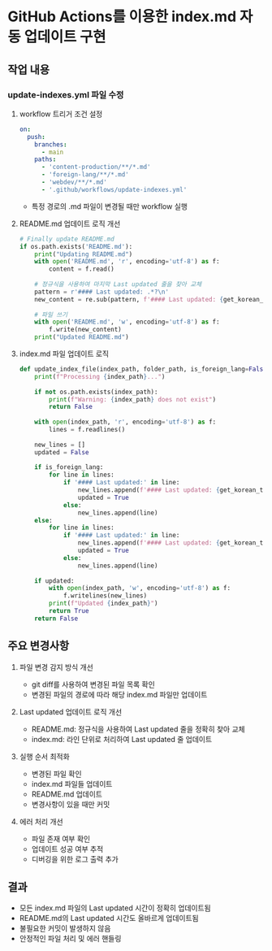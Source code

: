 # GitHub Actions를 이용한 index.md 자동 업데이트 구현

## 작업 내용

### update-indexes.yml 파일 수정

1. workflow 트리거 조건 설정
   ```yaml
   on:
     push:
       branches: 
         - main
       paths:
         - 'content-production/**/*.md'
         - 'foreign-lang/**/*.md'
         - 'webdev/**/*.md'
         - '.github/workflows/update-indexes.yml'
   ```
   - 특정 경로의 .md 파일이 변경될 때만 workflow 실행

2. README.md 업데이트 로직 개선
   ```python
   # Finally update README.md
   if os.path.exists('README.md'):
       print("Updating README.md")
       with open('README.md', 'r', encoding='utf-8') as f:
           content = f.read()
       
       # 정규식을 사용하여 마지막 Last updated 줄을 찾아 교체
       pattern = r'#### Last updated: .*?\n'
       new_content = re.sub(pattern, f'#### Last updated: {get_korean_time()}\n', content)
       
       # 파일 쓰기
       with open('README.md', 'w', encoding='utf-8') as f:
           f.write(new_content)
       print("Updated README.md")
   ```

3. index.md 파일 업데이트 로직
   ```python
   def update_index_file(index_path, folder_path, is_foreign_lang=False):
       print(f"Processing {index_path}...")
       
       if not os.path.exists(index_path):
           print(f"Warning: {index_path} does not exist")
           return False
           
       with open(index_path, 'r', encoding='utf-8') as f:
           lines = f.readlines()
           
       new_lines = []
       updated = False
       
       if is_foreign_lang:
           for line in lines:
               if '#### Last updated:' in line:
                   new_lines.append(f'#### Last updated: {get_korean_time()}\n')
                   updated = True
               else:
                   new_lines.append(line)
       else:
           for line in lines:
               if '#### Last updated:' in line:
                   new_lines.append(f'#### Last updated: {get_korean_time()}\n')
                   updated = True
               else:
                   new_lines.append(line)
       
       if updated:
           with open(index_path, 'w', encoding='utf-8') as f:
               f.writelines(new_lines)
           print(f"Updated {index_path}")
           return True
       return False
   ```

## 주요 변경사항
1. 파일 변경 감지 방식 개선
   - git diff를 사용하여 변경된 파일 목록 확인
   - 변경된 파일의 경로에 따라 해당 index.md 파일만 업데이트

2. Last updated 업데이트 로직 개선
   - README.md: 정규식을 사용하여 Last updated 줄을 정확히 찾아 교체
   - index.md: 라인 단위로 처리하여 Last updated 줄 업데이트

3. 실행 순서 최적화
   - 변경된 파일 확인
   - index.md 파일들 업데이트
   - README.md 업데이트
   - 변경사항이 있을 때만 커밋

4. 에러 처리 개선
   - 파일 존재 여부 확인
   - 업데이트 성공 여부 추적
   - 디버깅을 위한 로그 출력 추가

## 결과
- 모든 index.md 파일의 Last updated 시간이 정확히 업데이트됨
- README.md의 Last updated 시간도 올바르게 업데이트됨
- 불필요한 커밋이 발생하지 않음
- 안정적인 파일 처리 및 에러 핸들링

